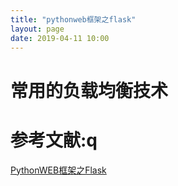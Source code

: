 ```yaml
---
title: "pythonweb框架之flask"
layout: page
date: 2019-04-11 10:00
---
```

# 常用的负载均衡技术


# 参考文献:q

[PythonWEB框架之Flask](https://www.cnblogs.com/sss4/p/8097653.html)